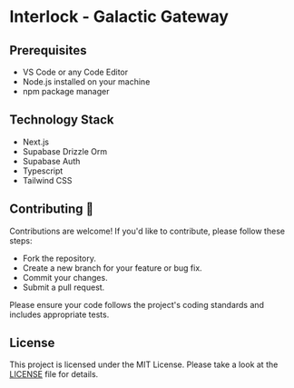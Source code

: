 # Interlock - Galactic Gateway


## Prerequisites

- VS Code or any Code Editor
- Node.js installed on your machine
- npm package manager

## Technology Stack

- Next.js
- Supabase Drizzle Orm
- Supabase Auth
- Typescript
- Tailwind CSS

## Contributing 🤝

Contributions are welcome! If you'd like to contribute, please follow these steps:
- Fork the repository.
- Create a new branch for your feature or bug fix.
- Commit your changes.
- Submit a pull request.

Please ensure your code follows the project's coding standards and includes appropriate tests.


## License

This project is licensed under the MIT License. Please take a look at the [LICENSE](LICENSE) file for details.

